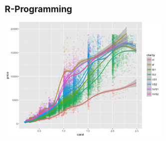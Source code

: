 # R-Programming

<img src="https://raw.githubusercontent.com/an0nh4x0r/R-Programming/master/1.)%20Introduction.png" />
